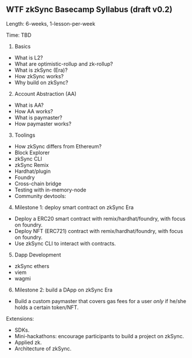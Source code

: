 ## WTF zkSync Basecamp Syllabus (draft v0.2)

Length: 6-weeks, 1-lesson-per-week

Time: TBD

1. Basics
  - What is L2?
  - What are optimistic-rollup and zk-rollup?
  - What is zkSync (Era)?
  - How zkSync works?
  - Why build on zkSync?

2. Account Abstraction (AA)
- What is AA?
- How AA works?
- What is paymaster?
- How paymaster works?

3. Toolings
- How zkSync differs from Ethereum?
- Block Explorer
- zkSync CLI
- zkSync Remix
- Hardhat/plugin
- Foundry
- Cross-chain bridge
- Testing with in-memory-node
- Community devtools: 

4. Milestone 1: deploy smart contract on zkSync Era
- Deploy a ERC20 smart contract with remix/hardhat/foundry, with focus on foundry.
- Deploy NFT (ERC721) contract with remix/hardhat/foundry, with focus on foundry.
- Use zkSync CLI to interact with contracts.

5. Dapp Development
- zkSync ethers
- viem
- wagmi

6. Milestone 2: build a DApp on zkSync Era
- Build a custom paymaster that covers gas fees for a user *only* if he/she holds a certain token/NFT.

Extensions:
- SDKs.
- Mini-hackathons: encourage participants to build a project on zkSync.
- Applied zk.
- Architecture of zkSync.